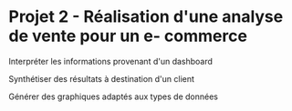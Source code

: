 # Projet 2 - Réalisation d'une analyse de vente pour un e- commerce  

Interpréter les informations provenant d'un dashboard

Synthétiser des résultats à destination d'un client

Générer des graphiques adaptés aux types de données
